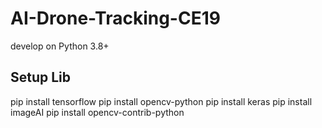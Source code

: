 # AI-Drone-Tracking-CE19
develop on Python 3.8+

## Setup Lib
pip install tensorflow
pip install opencv-python
pip install keras
pip install imageAI
pip install opencv-contrib-python